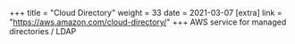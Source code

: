 +++
title = "Cloud Directory"
weight = 33
date = 2021-03-07
[extra]
link = "https://aws.amazon.com/cloud-directory/"
+++
AWS service for managed directories / LDAP


